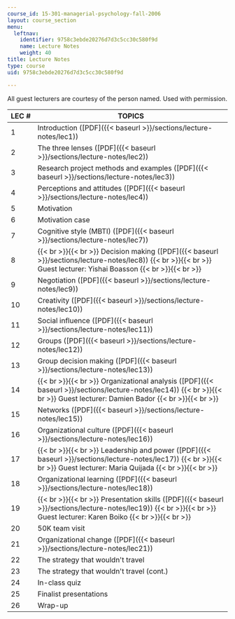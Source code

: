 ```yaml
---
course_id: 15-301-managerial-psychology-fall-2006
layout: course_section
menu:
  leftnav:
    identifier: 9758c3ebde20276d7d3c5cc30c580f9d
    name: Lecture Notes
    weight: 40
title: Lecture Notes
type: course
uid: 9758c3ebde20276d7d3c5cc30c580f9d

---
```


All guest lecturers are courtesy of the person named. Used with permission.

| LEC # | TOPICS |
| --- | --- |
| 1 | Introduction ([PDF]({{< baseurl >}}/sections/lecture-notes/lec1)) |
| 2 | The three lenses ([PDF]({{< baseurl >}}/sections/lecture-notes/lec2)) |
| 3 | Research project methods and examples ([PDF]({{< baseurl >}}/sections/lecture-notes/lec3)) |
| 4 | Perceptions and attitudes ([PDF]({{< baseurl >}}/sections/lecture-notes/lec4)) |
| 5 | Motivation |
| 6 | Motivation case |
| 7 | Cognitive style (MBTI) ([PDF]({{< baseurl >}}/sections/lecture-notes/lec7)) |
| 8 |  {{< br >}}{{< br >}} Decision making ([PDF]({{< baseurl >}}/sections/lecture-notes/lec8)) {{< br >}}{{< br >}} Guest lecturer: Yishai Boasson {{< br >}}{{< br >}}  |
| 9 | Negotiation ([PDF]({{< baseurl >}}/sections/lecture-notes/lec9)) |
| 10 | Creativity ([PDF]({{< baseurl >}}/sections/lecture-notes/lec10)) |
| 11 | Social influence ([PDF]({{< baseurl >}}/sections/lecture-notes/lec11)) |
| 12 | Groups ([PDF]({{< baseurl >}}/sections/lecture-notes/lec12)) |
| 13 | Group decision making ([PDF]({{< baseurl >}}/sections/lecture-notes/lec13)) |
| 14 |  {{< br >}}{{< br >}} Organizational analysis ([PDF]({{< baseurl >}}/sections/lecture-notes/lec14)) {{< br >}}{{< br >}} Guest lecturer: Damien Bador {{< br >}}{{< br >}}  |
| 15 | Networks ([PDF]({{< baseurl >}}/sections/lecture-notes/lec15)) |
| 16 | Organizational culture ([PDF]({{< baseurl >}}/sections/lecture-notes/lec16)) |
| 17 |  {{< br >}}{{< br >}} Leadership and power ([PDF]({{< baseurl >}}/sections/lecture-notes/lec17)) {{< br >}}{{< br >}} Guest lecturer: Maria Quijada {{< br >}}{{< br >}}  |
| 18 | Organizational learning ([PDF]({{< baseurl >}}/sections/lecture-notes/lec18)) |
| 19 |  {{< br >}}{{< br >}} Presentation skills ([PDF]({{< baseurl >}}/sections/lecture-notes/lec19)) {{< br >}}{{< br >}} Guest lecturer: Karen Boiko {{< br >}}{{< br >}}  |
| 20 | 50K team visit |
| 21 | Organizational change ([PDF]({{< baseurl >}}/sections/lecture-notes/lec21)) |
| 22 | The strategy that wouldn't travel |
| 23 | The strategy that wouldn't travel (cont.) |
| 24 | In-class quiz |
| 25 | Finalist presentations |
| 26 | Wrap-up